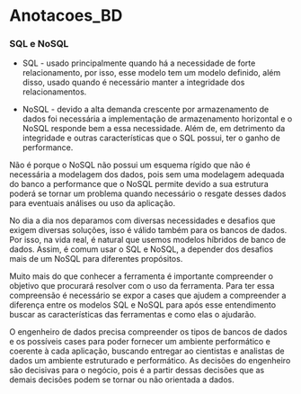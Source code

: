 # Anotacoes_BD

### SQL e NoSQL

- SQL - usado principalmente quando há a necessidade de forte relacionamento, por isso, esse modelo tem um modelo definido, além disso, usado quando é necessário manter a integridade dos relacionamentos.

- NoSQL - devido a alta demanda crescente por armazenamento de dados foi necessária a implementação de armazenamento horizontal e o NoSQL responde bem a essa necessidade. Além de, em detrimento da integridade e outras características que o SQL possui, ter o ganho de performance.

Não é porque o NoSQL não possui um esquema rígido que não é necessária a modelagem dos dados, pois sem uma modelagem adequada do banco a performance que o NoSQL permite devido a sua estrutura poderá se tornar um problema quando necessário o resgate desses dados para eventuais análises ou uso da aplicação.

No dia a dia nos deparamos com diversas necessidades e desafios que exigem diversas soluções, isso é válido também para os bancos de dados. Por isso, na vida real, é natural que usemos modelos híbridos de banco de dados. Assim, é comum usar o SQL e NoSQL, a depender dos desafios mais de um NoSQL para diferentes propósitos.

Muito mais do que conhecer a ferramenta é importante compreender o objetivo que procurará resolver com o uso da ferramenta. Para ter essa compreensão é necessário se expor a cases que ajudem a compreender a diferença entre os modelos SQL e NoSQL para após esse entendimento buscar as características das ferramentas e como elas o ajudarão.

O engenheiro de dados precisa compreender os tipos de bancos de dados e os possíveis cases para poder fornecer um ambiente performático e coerente à cada aplicação, buscando entregar ao cientistas e analistas de dados um ambiente estruturado e performático. As decisões do engenheiro são decisivas para o negócio, pois é a partir dessas decisões que as demais decisões podem se tornar ou não orientada a dados.
